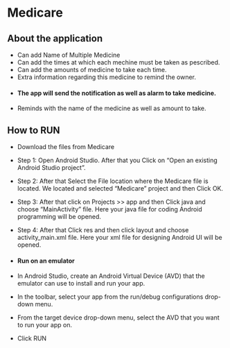 # Medicare
## About the application
- Can add Name of Multiple Medicine
- Can add the times at which each mechine must be taken as pescribed.
- Can add the amounts of medicine to take each time.
- Extra information regarding this medicine to remind the owner.
- #### The app will send the notification as well as alarm to take medicine.
- Reminds with the name of the medicine as well as amount to take.

## How to RUN
- Download the files from Medicare 
- Step 1: Open Android Studio. After that you Click on “Open an existing Android Studio project”.

- Step 2: After that Select the File location where the Medicare file is located. We located and selected “Medicare” project and then Click OK.

- Step 3: After that click on Projects >> app and then Click java and choose “MainActivity” file. Here your java file for coding Android programming  will be opened.
- Step 4: After that Click res and then click layout and choose activity_main.xml file. Here your xml file for designing Android UI will be opened.

- #### Run on an emulator
- In Android Studio, create an Android Virtual Device (AVD) that the emulator can use to install and run your app.
- In the toolbar, select your app from the run/debug configurations drop-down menu.

- From the target device drop-down menu, select the AVD that you want to run your app on.
- Click RUN
